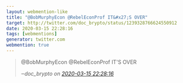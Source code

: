 ```yaml
---
layout: webmention-like
title: "@BobMurphyEcon @RebelEconProf IT&#x27;S OVER"
target: http://twitter.com/doc_brypto/status/1239328766624550912
date: 2020-03-15 22:28:16
tags: [webmentions]
generator: twitter.com
webmention: true
---
```


<blockquote class="external-citation">
  <p>
    @BobMurphyEcon @RebelEconProf IT&#x27;S OVER
  </p>
  <cite>‒<span class="p-author p-name">doc_brypto</span>
    on
    <a href="http://twitter.com/doc_brypto/status/1239328766624550912" rel="external nofollow" target="_blank">2020-03-15 22:28:16</a>
  </cite>
</blockquote>
